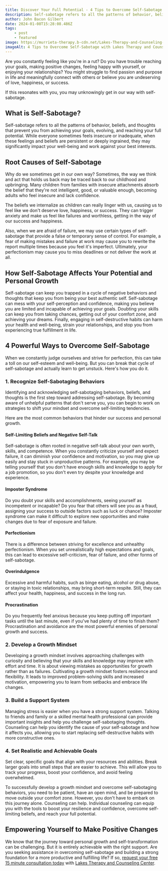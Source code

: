 ```yaml
---
title: Discover Your Full Potential - 4 Tips to Overcome Self-Sabotage
description: Self-sabotage refers to all the patterns of behavior, beliefs, and thoughts that prevent you from achieving your goals, evolving, and reaching your full potential. While everyone sometimes feels insecure or inadequate, when these feelings and beliefs are persistent or deeply ingrained, they may significantly impact your well-being and work against your best interests.
author: John Bacon Gilbert
date: 2024-01-08T15:28:08.486Z
tags:
    - post
    - featured
image: https://murrieta-therapy.b-cdn.net/Lakes-Therapy-and-Counseling-Center-Stays-On-Schedule.jpg
imageAlt: 4 Tips to Overcome Self-Sabotage with Lakes Therapy and Counseling Center
---
```


Are you constantly feeling like you're in a rut? Do you have trouble reaching your goals, making positive changes, feeling happy with yourself, or enjoying your relationships? You might struggle to find passion and purpose in life and meaningfully connect with others or believe you are undeserving of love, happiness, or success.

If this resonates with you, you may unknowingly get in our way with self-sabotage.

## What is Self-Sabotage?

Self-sabotage refers to all the patterns of behavior, beliefs, and thoughts that prevent you from achieving your goals, evolving, and reaching your full potential. While everyone sometimes feels insecure or inadequate, when these feelings and beliefs are persistent or deeply ingrained, they may significantly impact your well-being and work against your best interests.

## Root Causes of Self-Sabotage

Why do we sometimes get in our own way? Sometimes, the way we think and act that holds us back may be traced back to our childhood and upbringing. Many children from families with insecure attachments absorb the belief that they're not intelligent, good, or valuable enough, becoming adults who feel insecure and lack confidence.

The beliefs we internalize as children can really linger with us, causing us to feel like we don't deserve love, happiness, or success. They can trigger anxiety and make us feel like failures and worthless, getting in the way of our success and happiness.

Also, when we are afraid of failure, we may use certain types of self-sabotage that provide a false or temporary sense of control. For example, a fear of making mistakes and failure at work may cause you to rewrite the report multiple times because you feel it's imperfect. Ultimately, your perfectionism may cause you to miss deadlines or not deliver the work at all.

## How Self-Sabotage Affects Your Potential and Personal Growth

Self-sabotage can keep you trapped in a cycle of negative behaviors and thoughts that keep you from being your best authentic self. Self-sabotage can mess with your self-perception and confidence, making you believe you are limited and incapable of achieving your goals. Doubting your skills can keep you from taking chances, getting out of your comfort zone, and achieving your dreams. Finally, engaging in self-destructive habits can harm your health and well-being, strain your relationships, and stop you from experiencing true fulfillment in life.

## 4 Powerful Ways to Overcome Self-Sabotage

When we constantly judge ourselves and strive for perfection, this can take a toll on our self-esteem and well-being. But you can break that cycle of self-sabotage and actually learn to get unstuck. Here's how you do it.

### 1. Recognize Self-Sabotaging Behaviors

Identifying and acknowledging self-sabotaging behaviors, beliefs, and thoughts is the first step toward addressing self-sabotage. By becoming aware of unhelpful patterns that don't serve you, you can begin to work on strategies to shift your mindset and overcome self-limiting tendencies.

Here are the most common behaviors that hinder our success and personal growth.

#### Self-Limiting Beliefs and Negative Self-Talk 

Self-sabotage is often rooted in negative self-talk about your own worth, skills, and competence. When you constantly criticize yourself and expect failure, it can diminish your confidence and motivation, so you may give up easily and stay stuck in unproductive patterns. For example, you may be telling yourself that you don't have enough skills and knowledge to apply for a job promotion, so you don't even try despite your knowledge and experience.

#### Imposter Syndrome

Do you doubt your skills and accomplishments, seeing yourself as incompetent or incapable? Do you fear that others will see you as a fraud, assigning your success to outside factors such as luck or chance? Imposter syndrome can make it difficult to explore new opportunities and make changes due to fear of exposure and failure.

#### Perfectionism

There is a difference between striving for excellence and unhealthy perfectionism. When you set unrealistically high expectations and goals, this can lead to excessive self-criticism, fear of failure, and other forms of self-sabotage.

#### Overindulgence

Excessive and harmful habits, such as binge eating, alcohol or drug abuse, or staying in toxic relationships, may bring short-term respite. Still, they can affect your health, happiness, and success in the long run.

#### Procrastination

Do you frequently feel anxious because you keep putting off important tasks until the last minute, even if you've had plenty of time to finish them? Procrastination and avoidance are the most powerful enemies of personal growth and success.

### 2. Develop a Growth Mindset

Developing a growth mindset involves approaching challenges with curiosity and believing that your skills and knowledge may improve with effort and time. It is about viewing mistakes as opportunities for growth rather than as failures. Cultivating a growth mindset fosters resilience and flexibility. It leads to improved problem-solving skills and increased motivation, empowering you to learn from setbacks and embrace life changes.

### 3. Build a Support System 

Managing stress is easier when you have a strong support system. Talking to friends and family or a skilled mental health professional can provide important insights and help you challenge self-sabotaging thoughts.
Counseling can help you identify the cause of your self-sabotage and how it affects you, allowing you to start replacing self-destructive habits with more constructive ones.

### 4. Set Realistic and Achievable Goals

Set clear, specific goals that align with your resources and abilities. Break larger goals into small steps that are easier to achieve. This will allow you to track your progress, boost your confidence, and avoid feeling overwhelmed.

To successfully develop a growth mindset and overcome self-sabotaging behaviors, you need to be patient, have an open mind, and be prepared to move outside your comfort zone. However, you don't have to embark on this journey alone. Counseling can help. Individual counseling can equip you with the tools to boost your resilience and confidence, overcome self-limiting beliefs, and reach your full potential.

## Empowering Yourself to Make Positive Changes

We know that the journey toward personal growth and self-transformation can be challenging. But it is entirely achievable with the right support. Are you seeking assistance in overcoming self-sabotage and building a strong foundation for a more productive and fulfilling life?  If so, [request your free 15 minute consultation today](https://murrietatherapy.com/schedule) with [Lakes Therapy and Counseling Center](https://murrietatherapy.com).
